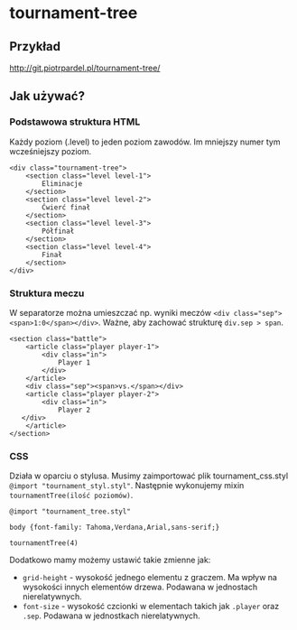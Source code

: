 tournament-tree
===============

## Przykład

http://git.piotrpardel.pl/tournament-tree/

## Jak używać?

### Podstawowa struktura HTML
Każdy poziom (.level) to jeden poziom zawodów. Im mniejszy numer tym wcześniejszy poziom.

	<div class="tournament-tree">
		<section class="level level-1">
			Eliminacje
		</section>
		<section class="level level-2">
			Ćwierć finał
		</section>
		<section class="level level-3">
			Półfinał
		</section>
		<section class="level level-4">
			Finał
		</section>
	</div>


### Struktura meczu
W separatorze można umieszczać np. wyniki meczów `<div class="sep"><span>1:0</span></div>`. Ważne, aby zachować strukturę `div.sep > span`.

	<section class="battle">
		<article class="player player-1">
			<div class="in">
				Player 1
			</div>
		</article>
		<div class="sep"><span>vs.</span></div>
		<article class="player player-2">
			<div class="in">
				Player 2
       </div>
		</article>
	</section>

### CSS
Działa w oparciu o stylusa.
Musimy zaimportować plik tournament_css.styl `@import "tournament_styl.styl"`. Następnie wykonujemy mixin `tournamentTree(ilość poziomów)`.

	@import "tournament_tree.styl"

	body {font-family: Tahoma,Verdana,Arial,sans-serif;}

	tournamentTree(4)

Dodatkowo mamy możemy ustawić takie zmienne jak:

* `grid-height` - wysokość jednego elementu z graczem. Ma wpływ na wysokości innych elementów drzewa. Podawana w jednostach nierelatywnych.
* `font-size` - wysokość czcionki w elementach takich jak `.player` oraz `.sep`. Podawana w jednostkach nierelatywnych.

